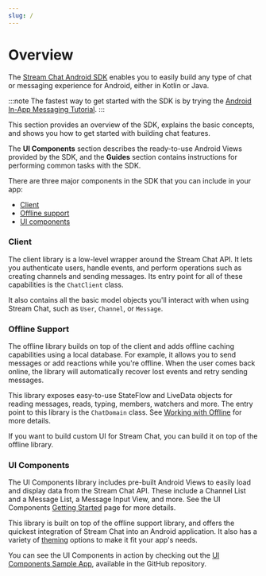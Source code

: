 ```yaml
---
slug: /
---
```


# Overview

The [Stream Chat Android SDK](https://github.com/GetStream/stream-chat-android) enables you to easily build any type of chat or messaging experience for Android, either in Kotlin or Java.

:::note 
The fastest way to get started with the SDK is by trying the [Android In-App Messaging Tutorial](https://getstream.io/tutorials/android-chat/).
:::

This section provides an overview of the SDK, explains the basic concepts, and shows you how to get started with building chat features.

The **UI Components** section describes the ready-to-use Android Views provided by the SDK, and the **Guides** section contains instructions for performing common tasks with the SDK.

There are three major components in the SDK that you can include in your app:

* [Client](https://github.com/GetStream/stream-chat-android/tree/main/stream-chat-android-client)
* [Offline support](https://github.com/GetStream/stream-chat-android/tree/main/stream-chat-android-offline)
* [UI components](https://github.com/GetStream/stream-chat-android/tree/main/stream-chat-android-ui-components)

### Client

The client library is a low-level wrapper around the Stream Chat API. It lets you authenticate users, handle events, and perform operations such as creating channels and sending messages. Its entry point for all of these capabilities is the `ChatClient` class.

It also contains all the basic model objects you'll interact with when using Stream Chat, such as `User`, `Channel`, or `Message`.

### Offline Support

The offline library builds on top of the client and adds offline caching capabilities using a local database. For example, it allows you to send messages or add reactions while you're offline. When the user comes back online, the library will automatically recover lost events and retry sending messages.

This library exposes easy-to-use StateFlow and LiveData objects for reading messages, reads, typing, members, watchers and more. The entry point to this library is the `ChatDomain` class. See [Working with Offline](../02-client/06-guides/06-working-with-offline.md) for more details.

If you want to build custom UI for Stream Chat, you can build it on top of the offline library.

### UI Components

The UI Components library includes pre-built Android Views to easily load and display data from the Stream Chat API. These include a Channel List and a Message List, a Message Input View, and more. See the UI Components [Getting Started](../03-ui/01-getting-started.md) page for more details.

This library is built on top of the offline support library, and offers the quickest integration of Stream Chat into an Android application. It also has a variety of [theming](../03-ui/02-theming.md) options to make it fit your app's needs.

You can see the UI Components in action by checking out the [UI Components Sample App](https://github.com/GetStream/stream-chat-android/tree/main/stream-chat-android-ui-components-sample), available in the GitHub repository.

